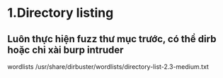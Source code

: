 # 1.Directory listing
## Luôn thực hiện fuzz thư mục trước, có thể dirb hoặc chỉ xài burp intruder
wordlists /usr/share/dirbuster/wordlists/directory-list-2.3-medium.txt
